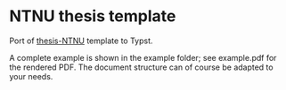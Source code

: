 # NTNU thesis template
Port of [thesis-NTNU](https://github.com/COPCSE-NTNU/thesis-NTNU) template to Typst.

A complete example is shown in the example folder; see example.pdf for the rendered PDF. The document structure can of course be adapted to your needs.
